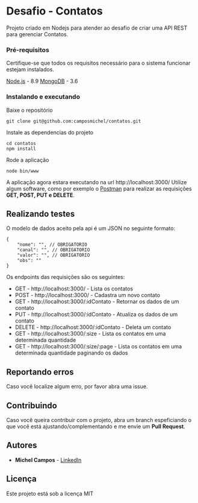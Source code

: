 # Desafio - Contatos

Projeto criado em Nodejs para atender ao desafio de criar uma API REST para gerenciar Contatos.

### Pré-requisitos

Certifique-se que todos os requisitos necessário para o sistema funcionar estejam instalados.

[Node.js](https://nodejs.org/en/download/) - 8.9
[MongoDB](https://www.mongodb.com/) - 3.6

### Instalando e executando

Baixe o repositório
```
git clone git@github.com:camposmichel/contatos.git
```

Instale as dependencias do projeto

```
cd contatos
npm install
```

Rode a aplicação

```
node bin/www
```

A aplicação agora estara executando na url http://localhost:3000/
Utilize algum software, como por exemplo o [Postman](https://www.getpostman.com/) para realizar as requisições **GET, POST, PUT e DELETE**.

## Realizando testes

O modelo de dados aceito pela api é um JSON no seguinte formato:
```
{
    "nome": "", // OBRIGATORIO
    "canal": "", // OBRIGATORIO
    "valor": "", // OBRIGATORIO
    "obs": ""
}
```

Os endpoints das requisições são os seguintes:

* GET - http://localhost:3000/ - Lista os contatos
* POST - http://localhost:3000/ - Cadastra um novo contato
* GET - http://localhost:3000/:idContato - Retornar os dados de um contato
* PUT - http://localhost:3000/:idContato - Atualiza os dados de um contato
* DELETE - http://localhost:3000/:idContato - Deleta um contato
* GET - http://localhost:3000/:size - Lista os contatos em uma determinada quantidade
* GET - http://localhost:3000/:size/:page - Lista os contatos em uma determinada quantidade paginando os dados

## Reportando erros

Caso você localize algum erro, por favor abra uma issue.

## Contribuindo

Caso você queira contribuir com o projeto, abra um branch espeficiando o que você está ajustando/complementando e me envie um **Pull Request**.

## Autores

* **Michel Campos** - [LinkedIn](https://www.linkedin.com/in/michel-campos-94a141a2/)

## Licença

Este projeto está sob a licença MIT

